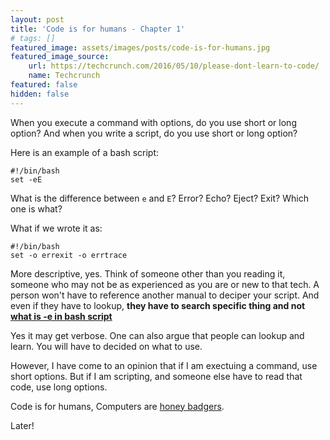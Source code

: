 ```yaml
---
layout: post
title: 'Code is for humans - Chapter 1'
# tags: []
featured_image: assets/images/posts/code-is-for-humans.jpg
featured_image_source:
    url: https://techcrunch.com/2016/05/10/please-dont-learn-to-code/
    name: Techcrunch
featured: false
hidden: false
---
```


When you execute a command with options, do you use short or long option? And when you write a script, do you use short or long option?
<!--more-->

Here is an example of a bash script:
```
#!/bin/bash
set -eE
```
What is the difference between `e` and `E`? Error? Echo? Eject? Exit? Which one is what?

What if we wrote it as:
```
#!/bin/bash
set -o errexit -o errtrace
```

More descriptive, yes. Think of someone other than you reading it, someone who may not be as experienced as you are or new to that tech. A person won't have to reference another manual to deciper your script. And even if they have to lookup, **they have to search specific thing and not <a href="https://stackoverflow.com/questions/9952177/whats-the-meaning-of-the-parameter-e-for-bash-shell-command-line" target="_blank">what is -e in bash script</a>**

Yes it may get verbose. One can also argue that people can lookup and learn. You will have to decided on what to use.

However, I have come to an opinion that if I am exectuing a command, use short options. But if I am scripting, and someone else have to read that code, use long options.

Code is for humans, Computers are <a href="https://www.youtube.com/watch?v=4r7wHMg5Yjg" target="_blank">honey badgers</a>.

Later!

